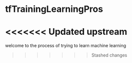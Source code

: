 # tfTrainingLearningPros
<<<<<<< Updated upstream
=======

welcome to the process of trying to learn machine learning
>>>>>>> Stashed changes
